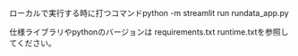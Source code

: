 ローカルで実行する時に打つコマンドpython -m streamlit run rundata_app.py

仕様ライブラリやpythonのバージョンは
requirements.txt
runtime.txtを参照してください。
